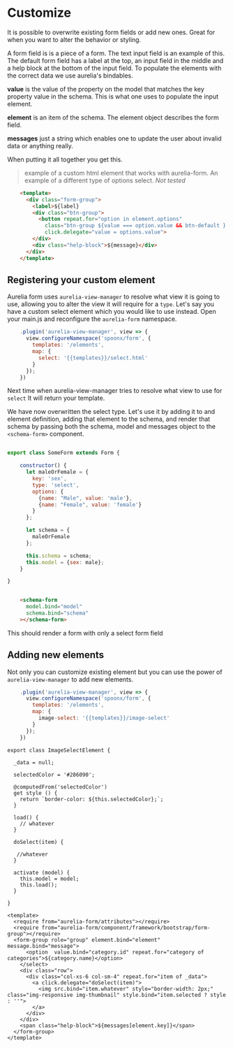 # Customize

It is possible to overwrite existing form fields or add new ones. Great for
when you want to alter the behavior or styling.

A form field is is a piece of a form. The text input field is an example of
this. The default form field has a label at the top, an input field in the
middle and a help block at the bottom of the input field. To populate the
elements with the correct data we use aurelia's bindables.

**value** is the value of the property on the model that matches the key
property value in the schema. This is what one uses to populate the input
element.

**element** is an item of the schema. The element object describes the form
field.

**messages** just a string which enables one to update the user about invalid
data or anything really.

When putting it all together you get this.

> example of a custom html element that works with aurelia-form. An example of
> a different type of options select. *Not tested*

```html
    <template>
      <div class="form-group">
        <label>${label}
        <div class="btn-group">
          <button repeat.for="option in element.options"
            class="btn-group ${value === option.value && btn-default } ${!(value === option.value) && btn-primary}"
            click.delegate="value = options.value">
        </div>
        <div class="help-block">${message}</div>
      </div>
    </template>
```

## Registering your custom element

Aurelia form uses `aurelia-view-manager` to resolve what view it is going to use,
allowing you to alter the view it will require for a `type`. Let's say you have
a custom select element which you would like to use instead. Open your main.js
and reconfigure the `aurelia-form` namespace.

```js
    .plugin('aurelia-view-manager', view => {
      view.configureNamespace('spoonx/form', {
        templates: '/elements',
        map: {
          select: '{{templates}}/select.html'
        }
      });
    })
```

Next time when aurelia-view-manager tries to resolve what view to use for
`select` It will return your template.

We have now overwritten the select type. Let's use it by adding it to and
element definition, adding that element to the schema, and render that schema
by passing both the schema, model and messages object to the `<schema-form>`
component.


```js

export class SomeForm extends Form {

    constructor() {
      let maleOrFemale = {
        key: 'sex',
        type: 'select',
        options: {
          {name: "Male", value: 'male'},
          {name: "Female", value: 'female'}
        }
      };

      let schema = {
        maleOrFemale
      };

      this.schema = schema;
      this.model = {sex: male};
    }

}

```

```html

    <schema-form
      model.bind="model"
      schema.bind="schema"
    ></schema-form>

```

This should render a form with only a select form field

## Adding new elements

Not only you can customize existing element but you can use the power of `aurelia-view-manager` to add new elements.

```js
    .plugin('aurelia-view-manager', view => {
      view.configureNamespace('spoonx/form', {
        templates: '/elements',
        map: {
          image-select: '{{templates}}/image-select'
        }
      });
    })
```


```
export class ImageSelectElement {

  _data = null;

  selectedColor = '#286090';
  
  @computedFrom('selectedColor')
  get style () {
    return `border-color: ${this.selectedColor};`;
  }

  load() {
    // whatever
  }

  doSelect(item) {

   //whatever
  }
  
  activate (model) {
    this.model = model;
    this.load();
  }

}
```

```
<template>
  <require from="aurelia-form/attributes"></require>
  <require from="aurelia-form/component/framework/bootstrap/form-group"></require>
  <form-group role="group" element.bind="element" message.bind="message">
      <option  value.bind="category.id" repeat.for="category of categories">${category.name}</option>
    </select>
    <div class="row">
      <div class="col-xs-6 col-sm-4" repeat.for="item of _data">
        <a click.delegate="doSelect(item)">
          <img src.bind="item.whatever" style="border-width: 2px;" class="img-responsive img-thumbnail" style.bind="item.selected ? style : ''">
        </a>
      </div>
    </div>
    <span class="help-block">${messages[element.key]}</span>
  </form-group>
</template>
```
